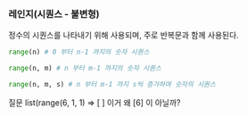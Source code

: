 ### 레인지(시퀀스 - 불변형)

정수의 시퀀스를 나타내기 위해 사용되며, 주로 반복문과 함께 사용된다.
```python
range(n) # 0 부터 n-1 까지의 숫자 시퀀스

range(n, m) # n 부터 m-1 까지의 숫자 시퀀스

range(n, m, s) # n 부터 m-1 까지 s씩 증가하며 숫자의 시퀀스
```

질문 list(range(6, 1, 1) ⇒ [ ] 이거 왜 [6] 이 아닐까?